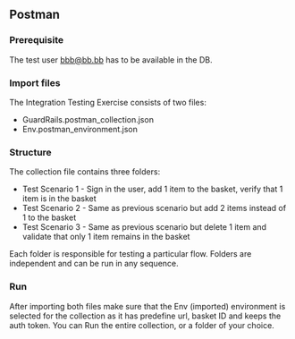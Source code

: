 ## Postman
### Prerequisite 
The test user bbb@bb.bb has to be available in the DB.

### Import files
The Integration Testing Exercise consists of two files:
- GuardRails.postman_collection.json
- Env.postman_environment.json

### Structure
The collection file contains three folders:
- Test Scenario 1 - Sign in the user, add 1 item to the basket, verify that 1 item is in the basket
- Test Scenario 2 - Same as previous scenario but add 2 items instead of 1 to the basket
- Test Scenario 3 - Same as previous scenario but delete 1 item and validate that only 1 item remains in the basket

Each folder is responsible for testing a particular flow. Folders are independent and can be run in any sequence.

### Run
After importing both files make sure that the Env (imported) environment is selected for the collection as it has predefine url, basket ID and keeps the auth token.
You can Run the entire collection, or a folder of your choice.

